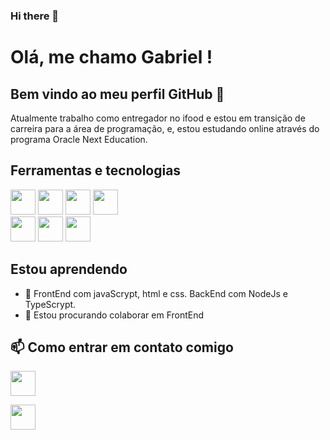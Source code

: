 ### Hi there 👋

# Olá, me chamo Gabriel ! 
## Bem vindo ao meu perfil GitHub 👋


Atualmente trabalho como entregador no ifood e estou em transição de carreira para a área de programação,
e, estou estudando online através do programa Oracle Next Education.

## Ferramentas e tecnologias
<div>
            
<img loading="lazy" src="https://cdn.jsdelivr.net/gh/devicons/devicon@latest/icons/javascript/javascript-original.svg" width="40" height="40" />

            
<img loading="lazy" src="https://cdn.jsdelivr.net/gh/devicons/devicon@latest/icons/typescript/typescript-original.svg" width="40" height="40" />
          
            
<img loading="lazy" src="https://cdn.jsdelivr.net/gh/devicons/devicon@latest/icons/react/react-original-wordmark.svg" width="40" height="40" />

<img loading="lazy" src="https://cdn.jsdelivr.net/gh/devicons/devicon@latest/icons/html5/html5-original-wordmark.svg" width="40" height="40" />
</div>

<div>
<img loading="lazy" src="https://cdn.jsdelivr.net/gh/devicons/devicon@latest/icons/css3/css3-original-wordmark.svg" width="40" height="40" />
          
            
<img loading="lazy" src="https://cdn.jsdelivr.net/gh/devicons/devicon@latest/icons/nodejs/nodejs-plain-wordmark.svg" width="40" height="40" />

            
<img loading="lazy" src="https://cdn.jsdelivr.net/gh/devicons/devicon@latest/icons/git/git-plain-wordmark.svg" width="40" height="40" />
            
</div>

          


          

## Estou aprendendo 
- 🔎 FrontEnd com javaScrypt, html e css. BackEnd com NodeJs e TypeScrypt.
- 👯 Estou procurando colaborar em FrontEnd

  
## 📫 Como entrar em contato comigo

<a href="https://www.linkedin.com/in/gabriel-messias-dev/" target="blank">
            <img loading="lazy" src="https://cdn.jsdelivr.net/gh/devicons/devicon@latest/icons/linkedin/linkedin-original-wordmark.svg" width="40" height="40" />
</a>

<a href="https://www.instagram.com/gmdasilva47/" target=blank><img loading="lazy" src="https://img.shields.io/badge/-Instagram-%23E4405F?style=for-the-badge&logo=instagram&logoColor=white" target="_blank" width="40" height="40" > </a>



<!--
**Gabriel4502/Gabriel4502** is a ✨ _special_ ✨ repository because its `README.md` (this file) appears on your GitHub profile.

Here are some ideas to get you started:

- 🔭 I’m currently working on ...
- 🌱 I’m currently learning ...
- 👯 I’m looking to collaborate on ...
- 🤔 I’m looking for help with ...
- 💬 Ask me about ...
- 📫 How to reach me: ...
- 😄 Pronouns: ...
- ⚡ Fun fact: ...
-->
